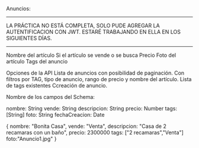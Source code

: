 Anuncios:

***********

LA PRÁCTICA NO ESTÁ COMPLETA, SOLO PUDE AGREGAR LA AUTENTIFICACION CON JWT. ESTARÉ TRABAJANDO EN ELLA EN LOS SIGUIENTES DÍAS.

***********



Nombre del artículo
Si el artículo se vende o se busca
Precio
Foto del artículo
Tags del anuncio

Opciones de la API
Lista de anuncios con posibilidad de paginación. Con filtros por TAG, tipo de anuncio, rango de precio y nombre del artículo.
Lista de tags existentes
Ccreación de anuncio.

Nombre de los campos del Schema:

nombre:  String
vende: String
descripcion: String
precio: Number
tags: [String]
foto: String
fechaCreacion: Date

{
nombre: "Bonita Casa",
vende: "Venta",
descripcion: "Casa de 2 recamaras con un baño",
precio: 2300000
tags: ["2 recamaras","Venta"]
foto:"Anuncio1.jpg"
}

